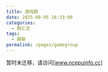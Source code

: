 ```yaml
---
title: 游戏群
date: 2025-08-05 16:33:00
categories:
  - 群汇总
tags:
  - 群聊
permalink: /pages/gamegroup
---
```


暂时未迁移，请访问[www.ncepuinfo.cc]